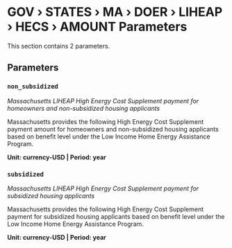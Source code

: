 # GOV › STATES › MA › DOER › LIHEAP › HECS › AMOUNT Parameters

This section contains 2 parameters.

## Parameters

### `non_subsidized`
*Massachusetts LIHEAP High Energy Cost Supplement payment for homeowners and non-subsidized housing applicants*

Massachusetts provides the following High Energy Cost Supplement payment amount for homeowners and non-subsidized housing applicants based on benefit level under the Low Income Home Energy Assistance Program.

**Unit: currency-USD | Period: year**


### `subsidized`
*Massachusetts LIHEAP High Energy Cost Supplement payment for subsidized housing applicants*

Massachusetts provides the following High Energy Cost Supplement payment for subsidized housing applicants based on benefit level under the Low Income Home Energy Assistance Program.

**Unit: currency-USD | Period: year**


